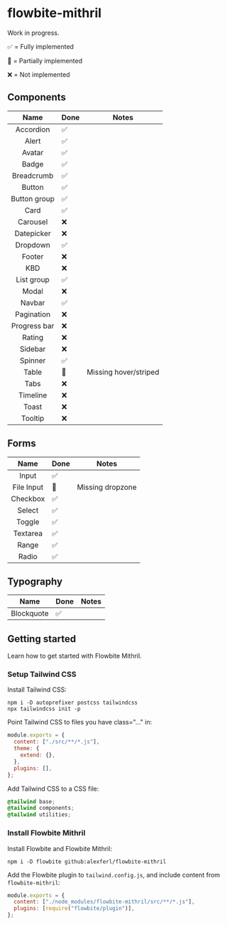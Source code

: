 # flowbite-mithril

Work in progress.

✅ = Fully implemented

🚧 = Partially implemented

❌ = Not implemented

## Components
|     Name     | Done | Notes                 |
|:------------:|------|-----------------------|
|  Accordion   | ✅    |
|    Alert     | ✅    |
|    Avatar    | ✅    |
|    Badge     | ✅    |
|  Breadcrumb  | ✅    |
|    Button    | ✅    |
| Button group | ✅    |
|     Card     | ✅    |
|   Carousel   | ❌    |
|  Datepicker  | ❌    |
|   Dropdown   | ✅    |
|    Footer    | ❌    |
|     KBD      | ❌    |
|  List group  | ✅    |
|    Modal     | ❌    |
|    Navbar    | ✅    |
|  Pagination  | ❌    |
| Progress bar | ❌    |
|    Rating    | ❌    |
|   Sidebar    | ❌    |
|   Spinner    | ✅    |
|    Table     | 🚧   | Missing hover/striped |
|     Tabs     | ❌    |
|   Timeline   | ❌    |
|    Toast     | ❌    |
|   Tooltip    | ❌    |

## Forms
|    Name    | Done | Notes            |
|:----------:|------|------------------|
|   Input    | ✅    |
| File Input | 🚧   | Missing dropzone |
|  Checkbox  | ✅    |
|   Select   | ✅    |
|   Toggle   | ✅    |
|  Textarea  | ✅    |
|   Range    | ✅    |
|   Radio    | ✅    |


## Typography
|    Name    | Done | Notes |
|:----------:|------|-------|
| Blockquote | ✅    |

## Getting started
Learn how to get started with Flowbite Mithril.

### Setup Tailwind CSS
Install Tailwind CSS:

```shell
npm i -D autoprefixer postcss tailwindcss
npx tailwindcss init -p
```

Point Tailwind CSS to files you have class="..." in:
```javascript
module.exports = {
  content: ["./src/**/*.js"],
  theme: {
    extend: {},
  },
  plugins: [],
};
```

Add Tailwind CSS to a CSS file:
```css
@tailwind base;
@tailwind components;
@tailwind utilities;
```

### Install Flowbite Mithril
Install Flowbite and Flowbite Mithril:
```shell
npm i -D flowbite github:alexferl/flowbite-mithril
```

Add the Flowbite plugin to `tailwind.config.js`, and include content from `flowbite-mithril`:
```javascript
module.exports = {
  content: ["./node_modules/flowbite-mithril/src/**/*.js"],
  plugins: [require("flowbite/plugin")],
};
```
